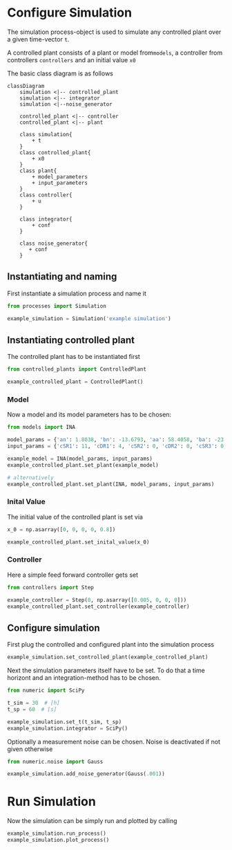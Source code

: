 # Configure Simulation

The simulation process-object is used to simulate any controlled plant over a given time-vector `t`.

A controlled plant consists of a plant or model from`models`, a controller from controllers `controllers` and an initial value `x0`

The basic class diagram is as follows 

```mermaid
classDiagram
    simulation <|-- controlled_plant
    simulation <|-- integrator
    simulation <|--noise_generator
    
    controlled_plant <|-- controller
    controlled_plant <|-- plant
    
    class simulation{
        + t
    }
    class controlled_plant{
        + x0
    }
    class plant{
        + model_parameters
        + input_parameters
    }
    class controller{
        + u
    }
    
    class integrator{
        + conf
    }
    
    class noise_generator{
       + conf 
    }
```


## Instantiating and naming

First instantiate a simulation process and name it
```python
from processes import Simulation

example_simulation = Simulation('example simulation')
```

## Instantiating controlled plant

The controlled plant has to be instantiated first

```python
from controlled_plants import ControlledPlant

example_controlled_plant = ControlledPlant()
```

### Model

Now a model and its model parameters has to be chosen: 

```python
from models import INA

model_params = {'an': 1.8038, 'bn': -13.6793, 'aa': 58.4058, 'ba': -23.0235, 'n': 2}
input_params = {'cSR1': 11, 'cDR1': 4, 'cSR2': 0, 'cDR2': 0, 'cSR3': 0, 'cDR3': 0.031}

example_model = INA(model_params, input_params)
example_controlled_plant.set_plant(example_model)

# alternatively
example_controlled_plant.set_plant(INA, model_params, input_params)
```

### Inital Value

The initial value of the controlled plant is set via

```python
x_0 = np.asarray([0, 0, 0, 0, 0.8])

example_controlled_plant.set_inital_value(x_0)
```

### Controller

Here a simple feed forward controller gets set

```python
from controllers import Step

example_controller = Step(0, np.asarray([0.005, 0, 0, 0]))
example_controlled_plant.set_controller(example_controller)

```

## Configure simulation 

First plug the controlled and configured plant into the simulation process

```python
example_simulation.set_controlled_plant(example_controlled_plant)
```

Next the simulation parameters itself have to be set. To do that a time horizont and an integration-method has to be chosen. 

```python
from numeric import SciPy

t_sim = 30  # [h]
t_sp = 60  # [s]

example_simulation.set_t(t_sim, t_sp)
example_simulation.integrator = SciPy()
```

Optionally a measurement noise can be chosen. Noise is deactivated if not given otherwise

```python
from numeric.noise import Gauss

example_simulation.add_noise_generator(Gauss(.001))
```

# Run Simulation

Now the simulation can be simply run and plotted by calling

```python
example_simulation.run_process()
example_simulation.plot_process()
```